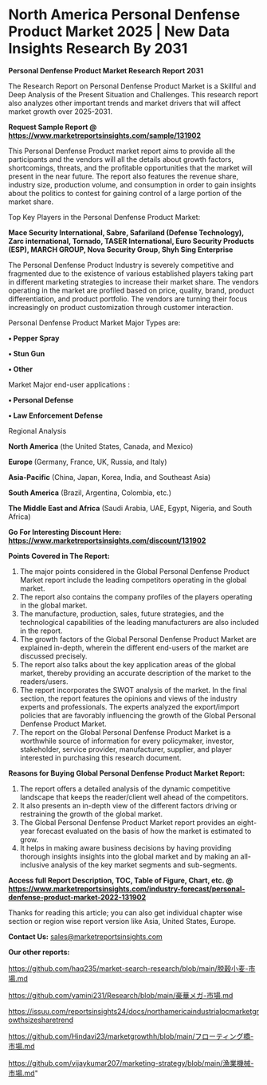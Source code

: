 # North America Personal Denfense Product Market 2025 | New Data Insights Research By 2031

<strong>Personal Denfense Product Market Research Report 2031</strong>

The Research Report on Personal Denfense Product Market is a Skillful and Deep Analysis of the Present Situation and Challenges. This research report also analyzes other important trends and market drivers that will affect market growth over 2025-2031.

<strong>Request Sample Report @ <a href=https://www.marketreportsinsights.com/sample/131902>https://www.marketreportsinsights.com/sample/131902</a></strong>

This Personal Denfense Product market report aims to provide all the participants and the vendors will all the details about growth factors, shortcomings, threats, and the profitable opportunities that the market will present in the near future. The report also features the revenue share, industry size, production volume, and consumption in order to gain insights about the politics to contest for gaining control of a large portion of the market share.

Top Key Players in the Personal Denfense Product Market:

<strong>Mace Security International, Sabre, Safariland (Defense Technology), Zarc international, Tornado, TASER International, Euro Security Products (ESP), MARCH GROUP, Nova Security Group, Shyh Sing Enterprise</strong>

The Personal Denfense Product Industry is severely competitive and fragmented due to the existence of various established players taking part in different marketing strategies to increase their market share. The vendors operating in the market are profiled based on price, quality, brand, product differentiation, and product portfolio. The vendors are turning their focus increasingly on product customization through customer interaction.

Personal Denfense Product Market Major Types are:

<strong>• Pepper Spray

• Stun Gun

• Other</strong>

Market Major end-user applications :

<strong>• Personal Defense

• Law Enforcement Defense</strong>

Regional Analysis

</u><strong><b>North America</b></strong> (the United States, Canada, and Mexico)

<strong><b>Europe </b></strong>(Germany, France, UK, Russia, and Italy)

<strong><b>Asia-Pacific</b></strong> (China, Japan, Korea, India, and Southeast Asia)

<strong><b>South America</b></strong> (Brazil, Argentina, Colombia, etc.)

<strong><b>The Middle East and Africa</b></strong> (Saudi Arabia, UAE, Egypt, Nigeria, and South Africa)

<strong>Go For Interesting Discount Here: <a href=https://www.marketreportsinsights.com/discount/131902>https://www.marketreportsinsights.com/discount/131902</a></strong>

<strong>Points Covered in The Report:</strong>
<ol>
  <li>The major points considered in the Global Personal Denfense Product Market report include the leading competitors operating in the global market.</li>
  <li>The report also contains the company profiles of the players operating in the global market.</li>
  <li>The manufacture, production, sales, future strategies, and the technological capabilities of the leading manufacturers are also included in the report.</li>
  <li>The growth factors of the Global Personal Denfense Product Market are explained in-depth, wherein the different end-users of the market are discussed precisely.</li>
  <li>The report also talks about the key application areas of the global market, thereby providing an accurate description of the market to the readers/users.</li>
  <li>The report incorporates the SWOT analysis of the market. In the final section, the report features the opinions and views of the industry experts and professionals. The experts analyzed the export/import policies that are favorably influencing the growth of the Global Personal Denfense Product Market.</li>
  <li>The report on the Global Personal Denfense Product Market is a worthwhile source of information for every policymaker, investor, stakeholder, service provider, manufacturer, supplier, and player interested in purchasing this research document.</li>
</ol>
<strong>Reasons for Buying Global Personal Denfense Product Market Report:</strong>

<ol>
  <li>The report offers a detailed analysis of the dynamic competitive landscape that keeps the reader/client well ahead of the competitors.</li>
  <li>It also presents an in-depth view of the different factors driving or restraining the growth of the global market.</li>
  <li>The Global Personal Denfense Product Market report provides an eight-year forecast evaluated on the basis of how the market is estimated to grow.</li>
  <li>It helps in making aware business decisions by having providing thorough insights insights into the global market and by making an all-inclusive analysis of the key market segments and sub-segments.</li>
</ol>
<strong>Access full Report Description, TOC, Table of Figure, Chart, etc. @ <a href=https://www.marketreportsinsights.com/industry-forecast/personal-denfense-product-market-2022-131902>https://www.marketreportsinsights.com/industry-forecast/personal-denfense-product-market-2022-131902</a></strong>


Thanks for reading this article; you can also get individual chapter wise section or region wise report version like Asia, United States, Europe.

<strong>Contact Us:</strong>
sales@marketreportsinsights.com

<strong>Our other reports:</strong>

<a href=https://github.com/haq235/market-search-research/blob/main/脱穀小麦-市場.md>https://github.com/haq235/market-search-research/blob/main/脱穀小麦-市場.md</a>

<a href=https://github.com/yamini231/Research/blob/main/豪華メガ-市場.md>https://github.com/yamini231/Research/blob/main/豪華メガ-市場.md</a>

<a href=https://issuu.com/reportsinsights24/docs/northamericaindustrialpcmarketgrowthsizesharetrend>https://issuu.com/reportsinsights24/docs/northamericaindustrialpcmarketgrowthsizesharetrend</a>

<a href=https://github.com/Hindavi23/marketgrowthh/blob/main/フローティング橋-市場.md>https://github.com/Hindavi23/marketgrowthh/blob/main/フローティング橋-市場.md</a>

<a href=https://github.com/vijaykumar207/marketing-strategy/blob/main/漁業機械-市場.md>https://github.com/vijaykumar207/marketing-strategy/blob/main/漁業機械-市場.md</a>"
